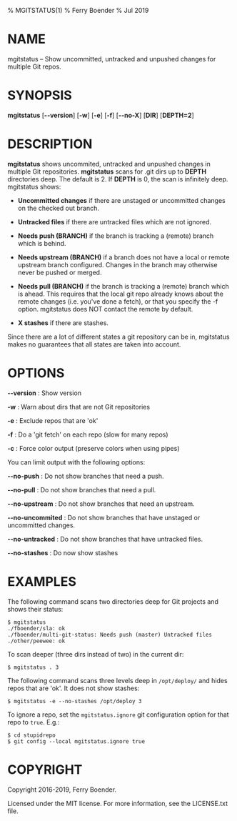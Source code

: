 % MGITSTATUS(1)
% Ferry Boender
% Jul 2019

# NAME

mgitstatus – Show uncommitted, untracked and unpushed changes for multiple Git repos.

# SYNOPSIS

 **mgitstatus** [**--version**] [**-w**] [**-e**] [**-f**] [**--no-X**] [**DIR**] [**DEPTH=2**]

# DESCRIPTION

**mgitstatus** shows uncommited, untracked and unpushed changes in multiple
Git repositories.  **mgitstatus** scans for .git dirs up to **DEPTH**
directories deep.  The default is 2.  If **DEPTH** is 0, the scan is
infinitely deep.  mgitstatus shows:

- **Uncommitted changes** if there are unstaged or uncommitted changes on the
  checked out branch.

- **Untracked files** if there are untracked files which are not ignored.

- **Needs push (BRANCH)** if the branch is tracking a (remote) branch which is
  behind.

- **Needs upstream (BRANCH)** if a branch does not have a local or remote
  upstream branch configured. Changes in the branch may otherwise never be
  pushed or merged.

- **Needs pull (BRANCH)** if the branch is tracking a (remote) branch which is
  ahead. This requires that the local git repo already knows about the remote
  changes (i.e. you've done a fetch), or that you specify the -f option.
  mgitstatus does NOT contact the remote by default.

- **X stashes** if there are stashes.

Since there are a lot of different states a git repository can be in,
mgitstatus makes no guarantees that all states are taken into account.

# OPTIONS

**--version**
:   Show version

**-w**
:   Warn about dirs that are not Git repositories

**-e**
:   Exclude repos that are 'ok'

**-f**
:   Do a 'git fetch' on each repo (slow for many repos)

**-c**
:   Force color output (preserve colors when using pipes)

You can limit output with the following options:

**--no-push**
:   Do not show branches that need a push.

**--no-pull**
:   Do not show branches that need a pull.

**--no-upstream**
:   Do not show branches that need an upstream.

**--no-uncommited**
:   Do not show branches that have unstaged or uncommitted changes.

**--no-untracked**
:   Do not show branches that have untracked files.

**--no-stashes**
:   Do now show stashes


# EXAMPLES

The following command scans two directories deep for Git projects and shows
their status:

    $ mgitstatus 
    ./fboender/sla: ok 
    ./fboender/multi-git-status: Needs push (master) Untracked files
    ./other/peewee: ok 

To scan deeper (three dirs instead of two) in the current dir:

    $ mgitstatus . 3

The following command scans three levels deep in `/opt/deploy/` and hides
repos that are 'ok'. It does not show stashes:

    $ mgitstatus -e --no-stashes /opt/deploy 3

To ignore a repo, set the `mgitstatus.ignore` git configuration option for
that repo to `true`. E.g.:

    $ cd stupidrepo
    $ git config --local mgitstatus.ignore true

# COPYRIGHT

Copyright 2016-2019, Ferry Boender.

Licensed under the MIT license. For more information, see the LICENSE.txt file.
